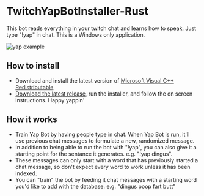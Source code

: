 # TwitchYapBotInstaller-Rust
This bot reads everything in your twitch chat and learns how to speak. Just type "!yap" in chat. This is a Windows only application.

![yap example](https://github.com/user-attachments/assets/0e3da20f-a635-4749-a04a-83609ac17a40)

## How to install
- Download and install the latest version of [Microsoft Visual C++ Redistributable](https://aka.ms/vs/17/release/vc_redist.x64.exe)
- [Download the latest release](https://github.com/fosterbarnes/TwitchYapBotInstaller-Rust/releases/download/v5.0.0/Yap.Bot.Installer.v5.0.0.exe), run the installer, and follow the on screen instructions. Happy yappin'

## How it works
- Train Yap Bot by having people type in chat. When Yap Bot is run, it'll use previous chat messages to formulate a new, randomized message.
- In addition to being able to run the bot with "!yap", you can also give it a starting point for the sentance it generates. e.g. "!yap dingus".
- These messages can only start with a word that has previously started a chat message, so don't expect every word to work unless it has been indexed.
- You can "train" the bot by feeding it chat messages with a starting word you'd like to add with the database. e.g. "dingus poop fart butt"
